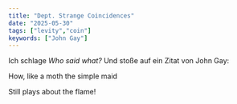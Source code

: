 ```yaml
---
title: "Dept. Strange Coincidences"
date: "2025-05-30"
tags: ["levity","coin"]
keywords: ["John Gay"]
---
```

Ich schlage *Who said what?* Und stoße auf ein Zitat von John Gay: 

How, like a moth the simple maid 

Still plays about the flame! 
